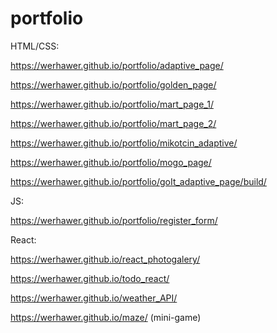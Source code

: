 # portfolio

HTML/CSS:

https://werhawer.github.io/portfolio/adaptive_page/

https://werhawer.github.io/portfolio/golden_page/

https://werhawer.github.io/portfolio/mart_page_1/

https://werhawer.github.io/portfolio/mart_page_2/

https://werhawer.github.io/portfolio/mikotcin_adaptive/

https://werhawer.github.io/portfolio/mogo_page/

https://werhawer.github.io/portfolio/goIt_adaptive_page/build/

JS:

https://werhawer.github.io/portfolio/register_form/

React:

https://werhawer.github.io/react_photogalery/

https://werhawer.github.io/todo_react/

https://werhawer.github.io/weather_API/

https://werhawer.github.io/maze/ (mini-game)
